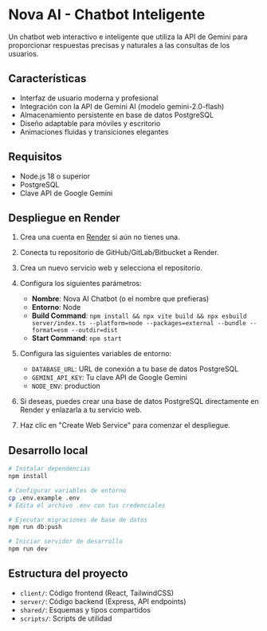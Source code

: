 # Nova AI - Chatbot Inteligente

Un chatbot web interactivo e inteligente que utiliza la API de Gemini para proporcionar respuestas precisas y naturales a las consultas de los usuarios.

## Características

- Interfaz de usuario moderna y profesional
- Integración con la API de Gemini AI (modelo gemini-2.0-flash)
- Almacenamiento persistente en base de datos PostgreSQL
- Diseño adaptable para móviles y escritorio
- Animaciones fluidas y transiciones elegantes

## Requisitos

- Node.js 18 o superior
- PostgreSQL
- Clave API de Google Gemini

## Despliegue en Render

1. Crea una cuenta en [Render](https://render.com/) si aún no tienes una.
2. Conecta tu repositorio de GitHub/GitLab/Bitbucket a Render.
3. Crea un nuevo servicio web y selecciona el repositorio.
4. Configura los siguientes parámetros:

   - **Nombre**: Nova AI Chatbot (o el nombre que prefieras)
   - **Entorno**: Node
   - **Build Command**: `npm install && npx vite build && npx esbuild server/index.ts --platform=node --packages=external --bundle --format=esm --outdir=dist`
   - **Start Command**: `npm start`

5. Configura las siguientes variables de entorno:

   - `DATABASE_URL`: URL de conexión a tu base de datos PostgreSQL
   - `GEMINI_API_KEY`: Tu clave API de Google Gemini
   - `NODE_ENV`: production

6. Si deseas, puedes crear una base de datos PostgreSQL directamente en Render y enlazarla a tu servicio web.

7. Haz clic en "Create Web Service" para comenzar el despliegue.

## Desarrollo local

```bash
# Instalar dependencias
npm install

# Configurar variables de entorno
cp .env.example .env
# Edita el archivo .env con tus credenciales

# Ejecutar migraciones de base de datos
npm run db:push

# Iniciar servidor de desarrollo
npm run dev
```

## Estructura del proyecto

- `client/`: Código frontend (React, TailwindCSS)
- `server/`: Código backend (Express, API endpoints)
- `shared/`: Esquemas y tipos compartidos
- `scripts/`: Scripts de utilidad